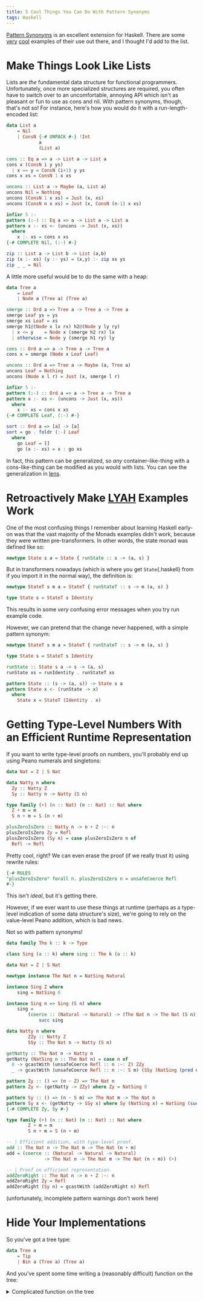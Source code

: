 ```yaml
---
title: 5 Cool Things You Can Do With Pattern Synonyms
tags: Haskell
---
```


[Pattern Synonyms](https://ghc.haskell.org/trac/ghc/wiki/PatternSynonyms) is an excellent extension for Haskell. There are some [very](https://ocharles.org.uk/blog/posts/2014-12-03-pattern-synonyms.html) [cool](https://www.schoolofhaskell.com/user/icelandj/Pattern%20synonyms) examples of their use out there, and I thought I'd add to the list.

# Make Things Look Like Lists

Lists are *the* fundamental data structure for functional programmers. Unfortunately, once more specialized structures are required, you often have to switch over to an uncomfortable, annoying API which isn't as pleasant or fun to use as cons and nil. With pattern synonyms, though, that's not so! For instance, here's how you would do it with a run-length-encoded list:

```haskell
data List a
    = Nil
    | ConsN {-# UNPACK #-} !Int
            a
            (List a)

cons :: Eq a => a -> List a -> List a
cons x (ConsN i y ys)
  | x == y = ConsN (i+1) y ys
cons x xs = ConsN 1 x xs

uncons :: List a -> Maybe (a, List a)
uncons Nil = Nothing
uncons (ConsN 1 x xs) = Just (x, xs)
uncons (ConsN n x xs) = Just (x, ConsN (n-1) x xs)

infixr 5 :-
pattern (:-) :: Eq a => a -> List a -> List a
pattern x :- xs <- (uncons -> Just (x, xs))
  where
    x :- xs = cons x xs
{-# COMPLETE Nil, (:-) #-}

zip :: List a -> List b -> List (a,b)
zip (x :- xs) (y :- ys) = (x,y) :- zip xs ys
zip _ _ = Nil
```

A little more useful would be to do the same with a heap:

```haskell
data Tree a
    = Leaf
    | Node a (Tree a) (Tree a)

smerge :: Ord a => Tree a -> Tree a -> Tree a
smerge Leaf ys = ys
smerge xs Leaf = xs
smerge h1@(Node x lx rx) h2@(Node y ly ry)
  | x <= y    = Node x (smerge h2 rx) lx
  | otherwise = Node y (smerge h1 ry) ly

cons :: Ord a => a -> Tree a -> Tree a
cons x = smerge (Node x Leaf Leaf)

uncons :: Ord a => Tree a -> Maybe (a, Tree a)
uncons Leaf = Nothing
uncons (Node x l r) = Just (x, smerge l r)

infixr 5 :-
pattern (:-) :: Ord a => a -> Tree a -> Tree a
pattern x :- xs <- (uncons -> Just (x, xs))
  where
    x :- xs = cons x xs
{-# COMPLETE Leaf, (:-) #-}

sort :: Ord a => [a] -> [a]
sort = go . foldr (:-) Leaf
  where
    go Leaf = []
    go (x :- xs) = x : go xs
```

In fact, this pattern can be generalized, so *any* container-like-thing with a cons-like-thing can be modified as you would with lists. You can see the generalization in [lens](https://hackage.haskell.org/package/lens-4.16.1/docs/Control-Lens-Cons.html#v::-60-).

# Retroactively Make [LYAH](http://learnyouahaskell.com) Examples Work

One of the most confusing things I remember about learning Haskell early-on was that the vast majority of the Monads examples didn't work, because they were written pre-transformers. In other words, the state monad was defined like so:

```haskell
newtype State s a = State { runState :: s -> (a, s) }
```

But in transformers nowadays (which is where you get `State`{.haskell} from if you import it in the normal way), the definition is:

```haskell
newtype StateT s m a = StateT { runStateT :: s -> m (a, s) }

type State s = StateT s Identity
```

This results in some *very* confusing error messages when you try run example code.

However, we can pretend that the change never happened, with a simple pattern synonym:

```haskell
newtype StateT s m a = StateT { runStateT :: s -> m (a, s) }

type State s = StateT s Identity

runState :: State s a -> s -> (a, s)
runState xs = runIdentity . runStateT xs

pattern State :: (s -> (a, s)) -> State s a
pattern State x <- (runState -> x)
  where
    State x = StateT (Identity . x)
```

# Getting Type-Level Numbers With an Efficient Runtime Representation

If you want to write type-level proofs on numbers, you'll probably end up using Peano numerals and singletons:

```haskell
data Nat = Z | S Nat

data Natty n where
  Zy :: Natty Z
  Sy :: Natty n -> Natty (S n)

type family (+) (n :: Nat) (m :: Nat) :: Nat where
  Z + m = m
  S n + m = S (n + m)

plusZeroIsZero :: Natty n -> n + Z :~: n
plusZeroIsZero Zy = Refl
plusZeroIsZero (Sy n) = case plusZeroIsZero n of
  Refl -> Refl
```

Pretty cool, right? We can even erase the proof (if we really trust it) using rewrite rules:

```haskell
{-# RULES 
"plusZeroIsZero" forall n. plusZeroIsZero n = unsafeCoerce Refl
#-}
```

This isn't *ideal*, but it's getting there.

However, if we ever want to use these things at runtime (perhaps as a type-level indication of some data structure's size), we're going to rely on the value-level Peano addition, which is bad news.

Not so with pattern synonyms!

```haskell
data family The k :: k -> Type

class Sing (a :: k) where sing :: The k (a :: k)

data Nat = Z | S Nat

newtype instance The Nat n = NatSing Natural

instance Sing Z where
    sing = NatSing 0

instance Sing n => Sing (S n) where
    sing =
        (coerce :: (Natural -> Natural) -> (The Nat n -> The Nat (S n)))
            succ sing

data Natty n where
        ZZy :: Natty Z
        SSy :: The Nat n -> Natty (S n)

getNatty :: The Nat n -> Natty n
getNatty (NatSing n :: The Nat n) = case n of
  0 -> gcastWith (unsafeCoerce Refl :: n :~: Z) ZZy
  _ -> gcastWith (unsafeCoerce Refl :: n :~: S m) (SSy (NatSing (pred n)))

pattern Zy :: () => (n ~ Z) => The Nat n
pattern Zy <- (getNatty -> ZZy) where Zy = NatSing 0

pattern Sy :: () => (n ~ S m) => The Nat m -> The Nat n
pattern Sy x <- (getNatty -> SSy x) where Sy (NatSing x) = NatSing (succ x)
{-# COMPLETE Zy, Sy #-}

type family (+) (n :: Nat) (m :: Nat) :: Nat where
        Z + m = m
        S n + m = S (n + m)

-- | Efficient addition, with type-level proof.
add :: The Nat n -> The Nat m -> The Nat (n + m)
add = (coerce :: (Natural -> Natural -> Natural)
              -> The Nat n -> The Nat m -> The Nat (n + m)) (+)

-- | Proof on efficient representation.
addZeroRight :: The Nat n -> n + Z :~: n
addZeroRight Zy = Refl
addZeroRight (Sy n) = gcastWith (addZeroRight n) Refl
```

(unfortunately, incomplete pattern warnings don't work here)

# Hide Your Implementations

So you've got a tree type:

```haskell
data Tree a
    = Tip
    | Bin a (Tree a) (Tree a)
```

And you've spent some time writing a (reasonably difficult) function on the tree:

<details>
<summary>
Complicated function on the tree
</summary>
```haskell
showTree :: Show a => Tree a -> String
showTree Tip = ""
showTree (Bin x' ls' rs') = go True id xlen' ls'
                          $ showString xshw'
                          $ endc ls' rs'
                          $ showChar '\n'
                          $ go False id xlen' rs' ""
  where
    xshw' = show x'
    xlen' = length xshw'

    go _ _ _ Tip = id
    go up k i (Bin x ls rs) = branch True ls
                            . k
                            . pad i
                            . showChar (bool '└' '┌' up)
                            . showString xshw
                            . endc ls rs
                            . showChar '\n'
                            . branch False rs
      where
        xshw = show x
        xlen = length xshw
        branch d
          | d == up = go d (k . pad i) (xlen + 1) 
          | otherwise = go d (k . pad i . showChar '│') xlen 

    endc Tip    Tip    = id
    endc Bin {} Tip    = showChar '┘'
    endc Tip    Bin {} = showChar '┐'
    endc Bin {} Bin {} = showChar '┤'

    pad = (++) . flip replicate ' '
```
</details>

But, for some reason or another, you need to add a field to your `Bin`{.haskell} constructor, to store the size of the subtree (for instance). Does this function have to change? No! Simply change the tree definition as so:

```haskell
data Tree a
    = Tip
    | Bin' Int a (Tree a) (Tree a)

pattern Bin x ls rs <- Bin' n x ls rs
{-# COMPLETE Tip, Bin #-}
```

And all the old code works!

This gets to the core of pattern synonyms: it's another tool which we can use to separate implementation from API. 

# Better Smart Constructors

Say you've got a data type that has certain constraints on what values it can hold. You're not writing a paper for ICFP, so expressing those constraints as a beautiful type isn't required: you just want to only export the constructor and accessors, and write some tests to make sure that those functions always obey the constraints.

But once you do this you've lost something: pattern-matching. Let's get it back with pattern synonyms!

As our simple example, our constraint is going to be "A list where the values are always ordered":

```haskell
newtype List a = List { getList :: [a] }

cons :: Ord a => a -> List a -> List a
cons x (List xs) = List (insert x xs)

infixr 5 :-
pattern (:-) :: Ord a => a -> List a -> List a
pattern x :- xs <- (List (x:xs))
  where
    x :- xs = cons x xs

pattern Nil = List []
{-# COMPLETE Nil, (:-) #-}

```
